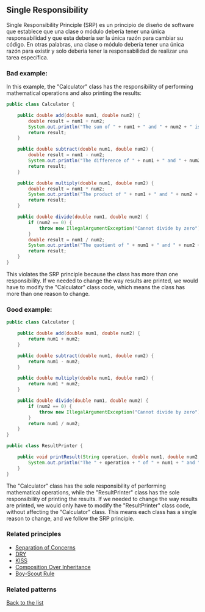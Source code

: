 ## Single Responsibility

Single Responsibility Principle (SRP) es un principio de diseño de software que establece que una clase o módulo debería tener una única responsabilidad y que esta debería ser la única razón para cambiar su código. En otras palabras, una clase o módulo debería tener una única razón para existir y solo debería tener la responsabilidad de realizar una tarea específica.

### Bad example:
In this example, the "Calculator" class has the responsibility of performing mathematical operations and also printing the results:
```java
public class Calculator {

    public double add(double num1, double num2) {
        double result = num1 + num2;
        System.out.println("The sum of " + num1 + " and " + num2 + " is " + result);
        return result;
    }

    public double subtract(double num1, double num2) {
        double result = num1 - num2;
        System.out.println("The difference of " + num1 + " and " + num2 + " is " + result);
        return result;
    }

    public double multiply(double num1, double num2) {
        double result = num1 * num2;
        System.out.println("The product of " + num1 + " and " + num2 + " is " + result);
        return result;
    }

    public double divide(double num1, double num2) {
        if (num2 == 0) {
            throw new IllegalArgumentException("Cannot divide by zero");
        }
        double result = num1 / num2;
        System.out.println("The quotient of " + num1 + " and " + num2 + " is " + result);
        return result;
    }
}

```
This violates the SRP principle because the class has more than one responsibility. If we needed to change the way results are printed, we would have to modify the "Calculator" class code, which means the class has more than one reason to change.

### Good example:

```java
public class Calculator {

    public double add(double num1, double num2) {
        return num1 + num2;
    }

    public double subtract(double num1, double num2) {
        return num1 - num2;
    }

    public double multiply(double num1, double num2) {
        return num1 * num2;
    }

    public double divide(double num1, double num2) {
        if (num2 == 0) {
            throw new IllegalArgumentException("Cannot divide by zero");
        }
        return num1 / num2;
    }
}

public class ResultPrinter {

    public void printResult(String operation, double num1, double num2, double result) {
        System.out.println("The " + operation + " of " + num1 + " and " + num2 + " is " + result);
    }
}


```
The "Calculator" class has the sole responsibility of performing mathematical operations, while the "ResultPrinter" class has the sole responsibility of printing the results. If we needed to change the way results are printed, we would only have to modify the "ResultPrinter" class code, without affecting the "Calculator" class. This means each class has a single reason to change, and we follow the SRP principle.
### Related principles

- [Separation of Concerns](/principles/general/separationofconcerns.md)
- [DRY](/principles/general/dry.md)
- [KISS](/principles/general/kiss.md)
- [Composition Over Inheritance](/principles/general/compositionoverinheritance.md)
- [Boy-Scout Rule](/principles/general/boyscoutrule.md)

### Related patterns


[Back to the list](./README.md)